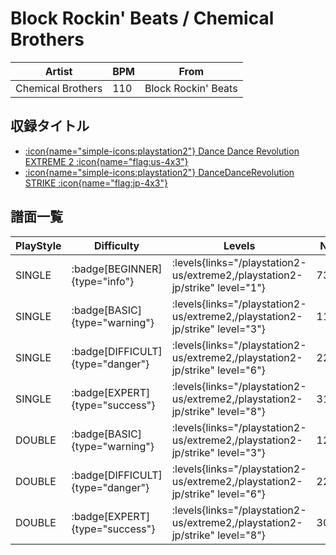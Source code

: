 # Block Rockin' Beats / Chemical Brothers

|Artist|BPM|From|
|------|---|----|
|Chemical Brothers|110|Block Rockin' Beats|

## 収録タイトル

- [:icon{name="simple-icons:playstation2"} Dance Dance Revolution EXTREME 2 :icon{name="flag:us-4x3"}](/playstation2-us/extreme2)
- [:icon{name="simple-icons:playstation2"} DanceDanceRevolution STRIKE :icon{name="flag:jp-4x3"}](/playstation2-jp/strike)

## 譜面一覧

|PlayStyle|Difficulty|Levels|Notes|Movie|
|---------|----------|------|-----|-----|
|SINGLE| :badge[BEGINNER]{type="info"}| :levels{links="/playstation2-us/extreme2,/playstation2-jp/strike" level="1"}|73/0||
|SINGLE| :badge[BASIC]{type="warning"}| :levels{links="/playstation2-us/extreme2,/playstation2-jp/strike" level="3"}|110/22||
|SINGLE| :badge[DIFFICULT]{type="danger"}| :levels{links="/playstation2-us/extreme2,/playstation2-jp/strike" level="6"}|224/0||
|SINGLE| :badge[EXPERT]{type="success"}| :levels{links="/playstation2-us/extreme2,/playstation2-jp/strike" level="8"}|311/3||
|DOUBLE| :badge[BASIC]{type="warning"}| :levels{links="/playstation2-us/extreme2,/playstation2-jp/strike" level="3"}|128/2||
|DOUBLE| :badge[DIFFICULT]{type="danger"}| :levels{links="/playstation2-us/extreme2,/playstation2-jp/strike" level="6"}|223/0||
|DOUBLE| :badge[EXPERT]{type="success"}| :levels{links="/playstation2-us/extreme2,/playstation2-jp/strike" level="8"}|306/3||
